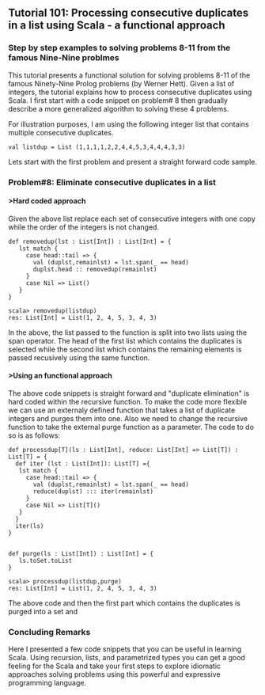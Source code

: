 ## Tutorial 101: Processing consecutive duplicates in a list using Scala - a functional approach   
### Step by step examples to solving problems 8-11 from the famous Nine-Nine problmes

This tutorial presents a functional solution for solving problems 8-11 of the famous Ninety-Nine Prolog problems (by Werner Hett). Given a list of integers, the tutorial explains how to process consecutive duplicates using Scala. I first start with a code snippet on problem\# 8 then gradually describe a more generalized algorithm to solving these 4 problems.

For illustration purposes, I am using the following integer list that contains multiple consecutive duplicates.

    val listdup = List (1,1,1,1,2,2,4,4,5,3,4,4,4,3,3)

Lets start with the first problem and present a straight forward code sample.

### Problem\#8: Eliminate consecutive duplicates in a list
#### >Hard coded approach 
Given the above list replace each set of consecutive integers with one copy while the order of the integers is not changed.

    def removedup(lst : List[Int]) : List[Int] = {
       lst match {
         case head::tail => { 
           val (duplst,remainlst) = lst.span(_ == head)
           duplst.head :: removedup(remainlst)
         }
         case Nil => List()
       }
    }   

    scala> removedup(listdup)
    res: List[Int] = List(1, 2, 4, 5, 3, 4, 3)


In the above, the list passed to the function is split into two lists using the span operator. The head of the first list which contains the duplicates is selected while the second list which contains the remaining elements is passed recusively using the same function.

#### >Using an functional approach
The above code snippets is straight forward and "duplicate elimination" is hard coded within the recursive function. To make the code more flexible we can use an externaly defined function that takes a list of duplicate integers and purges them into one. Also we need to change the recursive function to take the external purge function as a parameter. The code to do so is as follows:

    def processdup[T](ls : List[Int], reduce: List[Int] => List[T]) : List[T] = {
      def iter (lst : List[Int]): List[T] ={
       lst match {
         case head::tail => { 
           val (duplst,remainlst) = lst.span(_ == head)
           reduce(duplst) ::: iter(remainlst)
         }
         case Nil => List[T]()
       }
      }
      iter(ls)
    }


    def purge(ls : List[Int]) : List[Int] = {
       ls.toSet.toList
    }

    scala> processdup(listdup,purge)
    res: List[Int] = List(1, 2, 4, 5, 3, 4, 3)

 
The above code and then the first part which contains the duplicates is purged into a set and 

### Concluding Remarks
Here I presented a few code snippets that you can be useful in learning Scala. Using recursion, lists, and parametrized types you can get a good feeling for the Scala and take your first steps to explore idiomatic approaches solving problems using this powerful and expressive programming language. 
